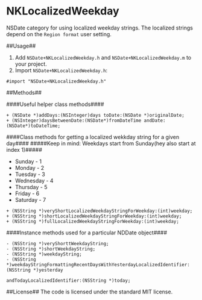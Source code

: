 NKLocalizedWeekday
==================

NSDate category for using localized weekday strings. The localized strings depend on the `Region format` user setting.

##Usage##

1. Add `NSDate+NKLocalizedWeekday.h` and `NSDate+NKLocalizedWeekday.m` to your project.
2. Import `NSDate+NKLocalizedWeekday.h`:
```obj-c
#import "NSDate+NKLocalizedWeekday.h"
```

##Methods##

####Useful helper class methods####
```obj-c
+ (NSDate *)addDays:(NSInteger)days toDate:(NSDate *)originalDate;
+ (NSInteger)daysBetweenDate:(NSDate*)fromDateTime andDate:(NSDate*)toDateTime;
```
####Class methods for getting a localized wekkday string for a given day####
#####Keep in mind: Weekdays start from Sunday(hey also start at index 1)#####
+ Sunday - 1
+ Monday - 2
+ Tuesday - 3
+ Wednesday - 4
+ Thursday - 5
+ Friday - 6
+ Saturday - 7

```obj-c
+ (NSString *)veryShortLocalizedWeekdayStringForWeekday:(int)weekday;
+ (NSString *)shortLocalizedWeekdayStringForWeekday:(int)weekday;
+ (NSString *)fullLocalizedWeekdayStringForWeekday:(int)weekday;
```

####Instance methods used for a particular NDDate object####
```obj-c
- (NSString *)veryShorttWeekdayString;
- (NSString *)shortWeekdayString;
- (NSString *)weekdayString;
- (NSString *)weekdayStringFormattingRecentDaysWithYesterdayLocalizedIdentifier:(NSString *)yesterday
                                                    andTodayLocalizedIdentifier:(NSString *)today;
```
##License##
The code is licensed under the standard MIT license.
